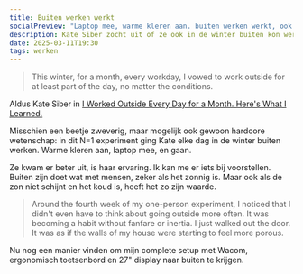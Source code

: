 ```yaml
---
title: Buiten werken werkt
socialPreview: "Laptop mee, warme kleren aan. buiten werken werkt, ook in de kou."
description: Kate Siber zocht uit of ze ook in de winter buiten kon werken. 
date: 2025-03-11T19:30
tags: werken
---
```


> This winter, for a month, every workday, I vowed to work outside for at least part of the day, no matter the conditions.

Aldus Kate Siber in [I Worked Outside Every Day for a Month. Here's What I Learned.](https://www.outsideonline.com/health/wellness/work-outdoors-winter/)

Misschien een beetje zweverig, maar mogelijk ook gewoon hardcore wetenschap: in dit N=1 experiment ging Kate elke dag in de winter buiten werken. Warme kleren aan, laptop mee, en gaan.

Ze kwam er beter uit, is haar ervaring. Ik kan me er iets bij voorstellen. Buiten zijn doet wat met mensen, zeker als het zonnig is. Maar ook als de zon niet schijnt en het koud is, heeft het zo zijn waarde.

> Around the fourth week of my one-person experiment, I noticed that I didn't even have to think about going outside more often. It was becoming a habit without fanfare or inertia. I just walked out the door. It was as if the walls of my house were starting to feel more porous.

Nu nog een manier vinden om mijn complete setup met Wacom, ergonomisch toetsenbord en 27" display naar buiten te krijgen.